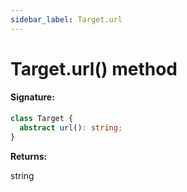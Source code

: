 ```yaml
---
sidebar_label: Target.url
---
```


# Target.url() method

#### Signature:

```typescript
class Target {
  abstract url(): string;
}
```

**Returns:**

string
